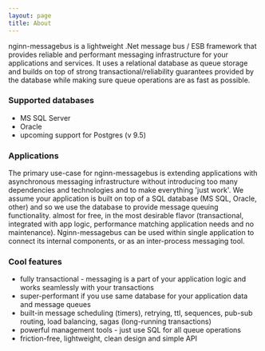 ```yaml
---
layout: page
title: About
---
```

nginn-messagebus is a lightweight .Net message bus / ESB framework that provides reliable and performant messaging 
infrastructure for your applications and services. It uses a relational database as queue storage 
and builds on top of strong transactional/reliability guarantees provided by the database while making sure queue operations are 
as fast as possible.

### Supported databases
 * MS SQL Server
 * Oracle
 * upcoming support for Postgres (v 9.5)

### Applications
The primary use-case for nginn-messagebus is extending applications with asynchronous messaging infrastructure without introducing too
many dependencies and technologies and to make everything 'just work'. We assume your application is built on top of a SQL database
(MS SQL, Oracle, other) and so we use the database to provide message queuing functionality. almost for free, in the most desirable flavor
(transactional, integrated with app logic, performance matching application needs and no maintenance). Nginn-messagebus can be used within
single application to connect its internal components, or as an inter-process messaging tool.

### Cool features
 * fully transactional - messaging is a part of your application logic and works seamlessly with your transactions
 * super-performant if you use same database for your application data and message queues 
 * built-in message scheduling (timers), retrying, ttl, sequences, pub-sub routing, load balancing, sagas (long-running transactions)
 * powerful management tools - just use SQL for all queue operations
 * friction-free, lightweight, clean design and simple API

